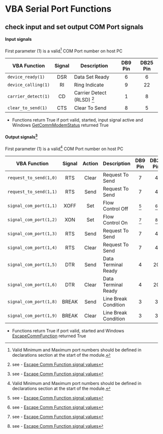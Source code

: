 # VBA Serial Port Functions

## check input and set output COM Port signals

#### Input signals


First parameter (1) is a valid[^1] COM Port number on host PC

| VBA Function                  | Signal | Description                                  | DB9 Pin | DB25 Pin |
| ------------------------------|:------:| ---------------------------------------------|:-------:|:--------:|
| `device_ready(1)`             | DSR    | Data Set Ready                               |    6    |    6     |
| `device_calling(1)`           | RI     | Ring Indicate                                |    9    |    22    |
| `carrier_detect(1)`           | CD     | Carrier Detect (RLSD) [^2]                   |    1    |    8     |
| `clear_to_send(1)`            | CTS    | Clear To Send                                |    8    |    5     |
 
* Functions return True if port valid, started, input signal active and Windows [GetCommModemStatus](https://docs.microsoft.com/en-us/windows/win32/api/winbase/nf-winbase-getcommmodemstatus) returned True

#### Output signals[^2]

First parameter (1) is a valid[^1] COM Port number on host PC

| VBA Function                  | Signal | Action | Description                          | DB9 Pin | DB25 Pin |
| ------------------------------|:------:| :-----:|--------------------------------------|:-------:|:--------:|
| `request_to_send(1,0)`        | RTS    |  Clear | Request To Send                      |    7    |    4     |
| `request_to_send(1,1)`        | RTS    |  Send  | Request To Send                      |    7    |    4     |
| `signal_com_port(1,1)`        | XOFF   |  Set   | Flow Control Off                     |  [^2]   |   [^2]   |
| `signal_com_port(1,2)`        | XON    |  Set   | Flow Control On                      |  [^2]   |   [^2]   |
| `signal_com_port(1,3)`        | RTS    |  Send  | Request To Send                      |    7    |    4     |
| `signal_com_port(1,4)`        | RTS    |  Clear | Request To Send                      |    7    |    4     |
| `signal_com_port(1,5)`        | DTR    |  Send  | Data Terminal Ready                  |    4    |    20    |
| `signal_com_port(1,6)`        | DTR    |  Clear | Data Terminal Ready                  |    4    |    20    |
| `signal_com_port(1,8)`        | BREAK  |  Send  | Line Break Condition                 |    3    |    3     |
| `signal_com_port(1,9)`        | BREAK  |  Clear | Line Break Condition                 |    3    |    3     |

 * Functions return True if port valid, started and Windows [EscapeCommFunction](https://docs.microsoft.com/en-us/windows/win32/api/winbase/nf-winbase-escapecommfunction) returned True 

[^1]: Valid Minimum and Maximum port numbers should be defined in declarations section at the start of the module.
[^2]: see - [Escape Comm Function signal values](https://docs.microsoft.com/en-us/windows/win32/api/winbase/nf-winbase-escapecommfunction)
